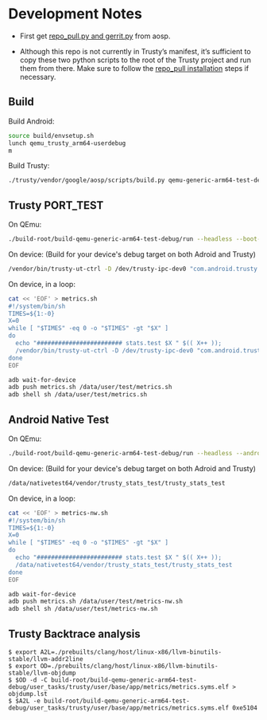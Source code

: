 # Development Notes

*    First get [repo_pull.py and gerrit.py](https://android.googlesource.com/platform/development/+/master/tools/repo_pull/) from aosp.

*    Although this repo is not currently in Trusty’s manifest, it’s sufficient to copy these two python scripts to the root of the Trusty project and run them from there. Make sure to follow the [repo_pull installation](https://android.googlesource.com/platform/development/+/master/tools/repo_pull/#installation) steps if necessary.

## Build

Build Android:

```sh
source build/envsetup.sh
lunch qemu_trusty_arm64-userdebug
m
```

Build Trusty:

```sh
./trusty/vendor/google/aosp/scripts/build.py qemu-generic-arm64-test-debug --skip-tests 2>stderr.log
```

## Trusty PORT_TEST

On QEmu:

```sh
./build-root/build-qemu-generic-arm64-test-debug/run --headless --boot-test "com.android.trusty.stats.test" --verbose
```

On device: (Build for your device's debug target on both Adroid and Trusty)

```sh
/vendor/bin/trusty-ut-ctrl -D /dev/trusty-ipc-dev0 "com.android.trusty.stats.test"
```

On device, in a loop:

```sh
cat << 'EOF' > metrics.sh
#!/system/bin/sh
TIMES=${1:-0}
X=0
while [ "$TIMES" -eq 0 -o "$TIMES" -gt "$X" ]
do
  echo "######################## stats.test $X " $(( X++ ));
  /vendor/bin/trusty-ut-ctrl -D /dev/trusty-ipc-dev0 "com.android.trusty.stats.test"
done
EOF

adb wait-for-device
adb push metrics.sh /data/user/test/metrics.sh
adb shell sh /data/user/test/metrics.sh
```

## Android Native Test

On QEmu:

```sh
./build-root/build-qemu-generic-arm64-test-debug/run --headless --android $ANDROID_PROJECT_ROOT --shell-command "/data/nativetest64/vendor/trusty_stats_test/trusty_stats_test" --verbose
```

On device: (Build for your device's debug target on both Adroid and Trusty)

```sh
/data/nativetest64/vendor/trusty_stats_test/trusty_stats_test
```

On device, in a loop:

```sh
cat << 'EOF' > metrics-nw.sh
#!/system/bin/sh
TIMES=${1:-0}
X=0
while [ "$TIMES" -eq 0 -o "$TIMES" -gt "$X" ]
do
  echo "######################## stats.test $X " $(( X++ ));
  /data/nativetest64/vendor/trusty_stats_test/trusty_stats_test
done
EOF

adb wait-for-device
adb push metrics.sh /data/user/test/metrics-nw.sh
adb shell sh /data/user/test/metrics-nw.sh
```

## Trusty Backtrace analysis


```
$ export A2L=./prebuilts/clang/host/linux-x86/llvm-binutils-stable/llvm-addr2line
$ export OD=./prebuilts/clang/host/linux-x86/llvm-binutils-stable/llvm-objdump
$ $OD -d -C build-root/build-qemu-generic-arm64-test-debug/user_tasks/trusty/user/base/app/metrics/metrics.syms.elf > objdump.lst
$ $A2L -e build-root/build-qemu-generic-arm64-test-debug/user_tasks/trusty/user/base/app/metrics/metrics.syms.elf 0xe5104
```

